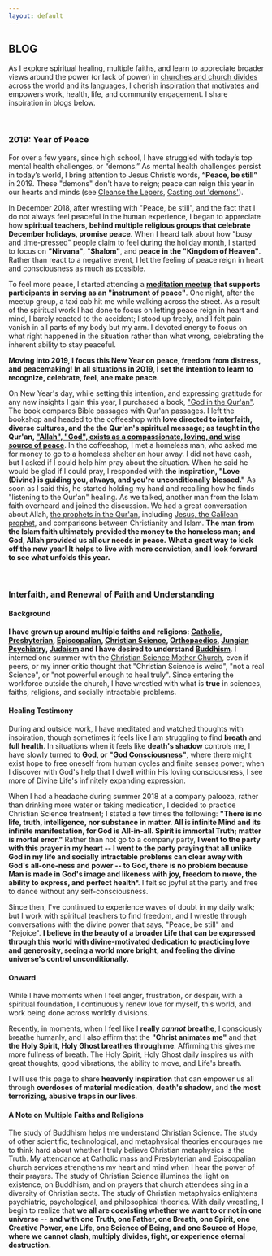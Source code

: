 ```yaml
---
layout: default
---
```


## BLOG
As I explore spiritual healing, multiple faiths, and learn to appreciate broader views around the power (or lack of power) in [churches and church divides](https://www.theatlantic.com/ideas/archive/2018/11/what-should-america-do-its-empty-church-buildings/576592/?utm_source=twb) across the world and its languages, I cherish inspiration that motivates and empowers work, health, life, and community engagement. I share inspiration in blogs below.


<br>

### 2019: Year of Peace
For over a few years, since high school, I have struggled with today’s top mental health challenges, or “demons.” As mental health challenges persist in today’s world, I bring attention to Jesus Christ’s words, **“Peace, be still”** in 2019. These "demons" don't have to reign; peace can reign this year in our hearts and minds (see [Cleanse the Lepers](https://journal.christianscience.com/issues/2007/1/125-1/cleanse-the-lepers), [Casting out 'demons'](https://journal.christianscience.com/issues/2016/2/134-02/casting-out-demons)).

In December 2018, after wrestling with "Peace, be still", and the fact that I do not always feel peaceful in the human experience, I began to appreciate how **spiritual teachers, behind multiple religious groups that celebrate December holidays, promise peace**. When I heard talk about how "busy and time-pressed" people claim to feel during the holiday month, I started to focus on **"Nirvana"**, "**Shalom"**, and **peace in the "Kingdom of Heaven"**. Rather than react to a negative event, I let the feeling of peace reign in heart and consciousness as much as possible.

To feel more peace, I started attending a **[meditation meetup](https://www.meetup.com/Meditation-on-Twin-Hearts-Meetup/) that supports participants in serving as an "instrument of peace"**. One night, after the meetup group, a taxi cab hit me while walking across the street. As a result of the spiritual work I had done to focus on letting peace reign in heart and mind, I barely reacted to the accident; I stood up freely, and I felt pain vanish in all parts of my body but my arm. I devoted energy to focus on what right happened in the situation rather than what wrong, celebrating the inherent ability to stay peaceful.

**Moving into 2019, I focus this New Year on peace, freedom from distress, and peacemaking! In all situations in 2019, I set the intention to learn to recognize, celebrate, feel, ane make peace.**

On New Year's day, while setting this intention, and expressing gratitude for any new insights I gain this year, I purchased a book, ["God in the Qur'an"](https://www.amazon.com/God-Quran-Three-Classic-Scriptures/dp/0307269574). The book compares Bible passages with Qur'an passages. I left the bookshop and headed to the coffeeshop with **love directed to interfaith, diverse cultures, and the the Qur'an's spiritual message; as taught in the Qur'an, ["Allah", "God", exists as a compassionate, loving, and wise source of peace](https://www.whyislam.org/brochures/conceptofgod/)**. In the coffeeshop, I met a homeless man, who asked me for money to go to a homeless shelter an hour away. I did not have cash, but I asked if I could help him pray about the situation. When he said he would be glad if I could pray, I responded with **the inspiration, "Love (Divine) is guiding you, always, and you're unconditionally blessed."** As soon as I said this, he started holding my hand and recalling how he finds "listening to the Qur'an" healing. As we talked, another man from the Islam faith overheard and joined the discussion. We had a great conversation about Allah, [the prophets in the Qur'an](https://www.whyislam.org/islam/belief-in-prophets/), including [Jesus, the Galilean prophet](https://biblelesson.christianscience.com/related-information/tenets-of-christian-science), and comparisons between Christianity and Islam. **The man from the Islam faith ultimately provided the money to the homeless man; and God, Allah provided us all our needs in peace.** **What a great way to kick off the new year! It helps to live with more conviction, and I look forward to see what unfolds this year.**

<br>

### Interfaith, and Renewal of Faith and Understanding 
#### Background
**I have grown up around multiple faiths and religions: [Catholic](https://www.catholic.org/), [Presbyterian](https://www.presbyterianmission.org/), [Episcopalian](https://www.episcopalchurch.org/library/topics/worldwide), [Christian Science](https://www.marybakereddylibrary.org/), [Orthopaedics](https://www.aaos.org/Default.aspx?ssopc=1), [Jungian Psychiatry](http://jungiansociety.org/), [Judaism](http://www.worldjewishcongress.org/en) and I have desired to understand [Buddhism](http://www.buddhanet.net/)**. I interned one summer with the [Christian Science Mother Church](https://www.christianscience.com/find-us/visit-the-mother-church), even if peers, or my inner critic thought that "Christian Science is weird", "not a real Science", or "not powerful enough to heal truly". Since entering the workforce outside the church, I have wrestled with what is **true** in sciences, faiths, religions, and socially intractable problems.

#### Healing Testimony
During and outside work, I have meditated and watched thoughts with inspiration, though sometimes it feels like I am struggling to find **breath** and **full health**. In situations when it feels like **death's shadow** controls me, I have slowly turned to **God, or ["God Consciousness"](https://articles.plainfieldcs.com/early-workers/bicknell-young/consciousness-where-art-thou/)**, where there might exist hope to free oneself from human cycles and finite senses power; when I discover with God's help that I dwell within His loving consciousness, I see more of Divine Life's infinitely expanding expression. 

When I had a headache during summer 2018 at a company palooza, rather than drinking more water or taking medication, I decided to practice Christian Science treatment; I stated a few times the following: **"There is no life, truth, intelligence, nor substance in matter. All is infinite Mind and its infinite manifestation, for God is All-in-all. Spirit is immortal Truth; matter is mortal error."** Rather than not go to a company party, **I went to the party with this prayer in my heart -- I went to the party praying that all unlike God in my life and socially intractable problems can clear away with God's all-one-ness and power -- to God, there is no problem because Man is made in God's image and likeness with joy, freedom to move, the ability to express, and perfect health***. I felt so joyful at the party and free to dance without any self-consciousness. 

Since then, I've continued to experience waves of doubt in my daily walk; but I work with spiritual teachers to find freedom, and I wrestle through conversations with the divine power that says, "Peace, be still" and "Rejoice". **I believe in the beauty of a broader Life that can be expressed through this world with divine-motivated dedication to practicing love and generosity, seeing a world more bright, and feeling the divine universe's control unconditionally.** 

#### Onward
While I have moments when I feel anger, frustration, or despair, with a spiritual foundation, I continuously renew love for myself, this world, and work being done across worldly divisions.

Recently, in moments, when I feel like I **really *cannot* breathe**, I consciously breathe humanly, and I also affirm that the **"Christ animates me"** and that **the Holy Spirit, Holy Ghost breathes through me**. Affirming this gives me more fullness of breath. The Holy Spirit, Holy Ghost daily inspires us with great thoughts, good vibrations, the ability to move, and Life's breath.

I will use this page to share **heavenly inspiration** that can empower us all through **overdoses of material medication**, **death's shadow**, and **the most terrorizing, abusive traps in our lives**.

#### A Note on Multiple Faiths and Religions 
The study of Buddhism helps me understand Christian Science. The study of other scientific, technological, and metaphysical theories encourages me to think hard about whether I truly believe Christian metaphysics is the Truth. My attendance at Catholic mass and Presbyterian and Episcopalian church services strengthens my heart and mind when I hear the power of their prayers. The study of Christian Science illumines the light on existence, on Buddhism, and on prayers that church attendees sing in a diversity of Christian sects. The study of Christian metaphysics enlightens psychiatric, psychological, and philosophical theories. With daily wrestling, I begin to realize that **we all are coexisting whether we want to or not in one universe** -- **and with one Truth, one Father, one Breath, one Spirit, one Creative Power, one Life, one Science of Being, and one Source of Hope, where we cannot clash, multiply divides, fight, or experience eternal destruction.**


<br>
